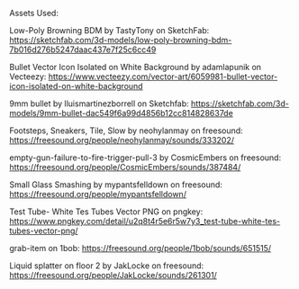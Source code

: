 Assets Used:

Low-Poly Browning BDM by TastyTony on SketchFab:
https://sketchfab.com/3d-models/low-poly-browning-bdm-7b016d276b5247daac437e7f25c6cc49

Bullet Vector Icon Isolated on White Background by adamlapunik on Vecteezy:
https://www.vecteezy.com/vector-art/6059981-bullet-vector-icon-isolated-on-white-background

9mm bullet by lluismartinezborrell on Sketchfab:
https://sketchfab.com/3d-models/9mm-bullet-dac549f6a99d4856b12cc814828637de

Footsteps, Sneakers, Tile, Slow by neohylanmay on freesound:
https://freesound.org/people/neohylanmay/sounds/333202/

empty-gun-failure-to-fire-trigger-pull-3 by CosmicEmbers on freesound:
https://freesound.org/people/CosmicEmbers/sounds/387484/

Small Glass Smashing by mypantsfelldown on freesound:
https://freesound.org/people/mypantsfelldown/

Test Tube- White Tes Tubes Vector PNG on pngkey:
https://www.pngkey.com/detail/u2q8t4r5e6r5w7y3_test-tube-white-tes-tubes-vector-png/

grab-item on 1bob:
https://freesound.org/people/1bob/sounds/651515/

Liquid splatter on floor 2 by JakLocke on freesound:
https://freesound.org/people/JakLocke/sounds/261301/